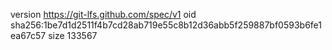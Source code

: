 version https://git-lfs.github.com/spec/v1
oid sha256:1be7d1d2511f4b7cd28ab719e55c8b12d36abb5f259887bf0593b6fe1ea67c57
size 133567
